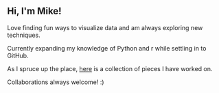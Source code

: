 ## Hi, I'm Mike!

Love finding fun ways to visualize data and am always exploring new techniques.

Currently expanding my knowledge of Python and r while settling in to GitHub.

As I spruce up the place, [here](https://linktr.ee/michaelmacdonald25) is a collection of pieces I have worked on.

Collaborations always welcome! :)
